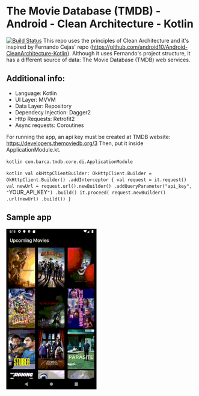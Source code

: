 # The Movie Database (TMDB) - Android - Clean Architecture - Kotlin
[![Build Status](https://travis-ci.org/raulbarca/tmdb-kotlin.svg?branch=master)](https://travis-ci.org/raulbarca/tmdb-kotlin)
This repo uses the principles of Clean Architecture and it's inspired by Fernando Cejas' repo (https://github.com/android10/Android-CleanArchitecture-Kotlin).
Although it uses Fernando's project structure, it has a different source of data: The Movie Database (TMDB) web services.

## Additional info:
* Language: Kotlin
* UI Layer: MVVM
* Data Layer: Repository
* Dependecy Injection: Dagger2
* Http Requests: Retrofit2
* Async requests: Coroutines

For running the app, an api key must be created at TMDB website: https://developers.themoviedb.org/3
Then, put it inside ApplicationModule.kt.

`​`​`kotlin
com.barca.tmdb.core.di.ApplicationModule
`​`​`

`​`​`kotlin
val okHttpClientBuilder: OkHttpClient.Builder = OkHttpClient.Builder()
                .addInterceptor {
                    val request = it.request()
                    val newUrl = request.url().newBuilder()
                            .addQueryParameter("api_key", "`YOUR_API_KEY`")
                            .build()
                    it.proceed(
                            request.newBuilder()
                                    .url(newUrl)
                                    .build())
                }
`​`​`

## Sample app
![](tmdb-kotlin-sample.gif)
